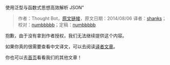 使用泛型与函数式思想高效解析 JSON"

> 作者：Thought Bot，[原文链接](https://robots.thoughtbot.com/efficient-json-in-swift-with-functional-concepts-and-generics)，原文日期：2014/08/06
> 译者：[shanks](http://codebuild.me/)；校对：[numbbbbb](https://github.com/numbbbbb)；定稿：[numbbbbb](https://github.com/numbbbbb)

抱歉，由于没有拿到作者授权，我们无法继续提供这个内容。

如果你真的很需要查看中文译文，可以去阅读[译者文章](http://codebuild.me/2015/09/14/efficient-json-in-swift-with-functional-concepts-and-generics/)。

你也可以去[首页](http://swift.gg)看看我们的其他文章！